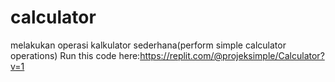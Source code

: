 # calculator
melakukan operasi kalkulator sederhana(perform simple calculator operations)
Run this code here:https://replit.com/@projeksimple/Calculator?v=1

